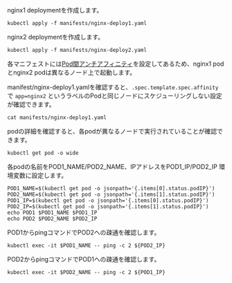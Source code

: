

nginx1 deploymentを作成します。

```execute
kubectl apply -f manifests/nginx-deploy1.yaml
```

nginx2 deploymentを作成します。

```execute
kubectl apply -f manifests/nginx-deploy2.yaml
```

各マニフェストには[Pod間アンチアフィニティ](https://kubernetes.io/ja/docs/concepts/scheduling-eviction/assign-pod-node/#pod%E9%96%93%E3%82%A2%E3%83%95%E3%82%A3%E3%83%8B%E3%83%86%E3%82%A3%E3%81%A8%E3%82%A2%E3%83%B3%E3%83%81%E3%82%A2%E3%83%95%E3%82%A3%E3%83%8B%E3%83%86%E3%82%A3)を設定してあるため、nginx1 podとnginx2 podは異なるノード上で起動します。

manifest/nginx-deploy1.yamlを確認すると、```.spec.template.spec.affinity``` で ```app=nginx2``` というラベルのPodと同じノードにスケジューリングしない設定が確認できます。

```execute
cat manifests/nginx-deploy1.yaml
```

podの詳細を確認すると、各podが異なるノードで実行されていることが確認できます。

```execute
kubectl get pod -o wide
```

各podの名前をPOD1_NAME/POD2_NAME、IPアドレスをPOD1_IP/POD2_IP 環境変数に設定します。


```execute
POD1_NAME=$(kubectl get pod -o jsonpath='{.items[0].status.podIP}')
POD2_NAME=$(kubectl get pod -o jsonpath='{.items[1].status.podIP}')
POD1_IP=$(kubectl get pod -o jsonpath='{.items[0].status.podIP}')
POD2_IP=$(kubectl get pod -o jsonpath='{.items[1].status.podIP}')
echo POD1 $POD1_NAME $POD1_IP
echo POD2 $POD2_NAME $POD2_IP
```

POD1からpingコマンドでPOD2への疎通を確認します。

```execute
kubectl exec -it $POD1_NAME -- ping -c 2 ${POD2_IP}
```

POD2からpingコマンドでPOD1への疎通を確認します。

```execute
kubectl exec -it $POD2_NAME -- ping -c 2 ${POD1_IP}
```
